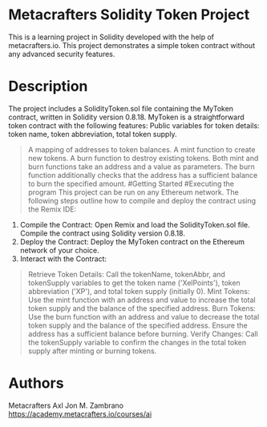 # Metacrafters Solidity Token Project

This is a learning project in Solidity developed with the help of metacrafters.io. This project demonstrates a simple token contract without any advanced security features.

# Description
The project includes a SolidityToken.sol file containing the MyToken contract, written in Solidity version 0.8.18. MyToken is a straightforward token contract with the following features:
Public variables for token details: token name, token abbreviation, total token supply.
> A mapping of addresses to token balances.
> A mint function to create new tokens.
> A burn function to destroy existing tokens.
> Both mint and burn functions take an address and a value as parameters. The burn function additionally checks that the address has a sufficient balance to burn the specified amount.
#Getting Started
#Executing the program
This project can be run on any Ethereum network. The following steps outline how to compile and deploy the contract using the Remix IDE:
1. Compile the Contract: Open Remix and load the SolidityToken.sol file. Compile the contract using Solidity version 0.8.18.
2. Deploy the Contract: Deploy the MyToken contract on the Ethereum network of your choice.
3. Interact with the Contract:
  > Retrieve Token Details: Call the tokenName, tokenAbbr, and tokenSupply variables to get the token name ('XelPoints'), token abbreviation ('XP'), and total token supply (initially 0).
  > Mint Tokens: Use the mint function with an address and value to increase the total token supply and the balance of the specified address.
  > Burn Tokens: Use the burn function with an address and value to decrease the total token supply and the balance of the specified address. Ensure the address has a sufficient balance before burning.
  > Verify Changes: Call the tokenSupply variable to confirm the changes in the total token supply after minting or burning tokens.
# Authors 
Metacrafters Axl Jon M. Zambrano https://academy.metacrafters.io/courses/ai
